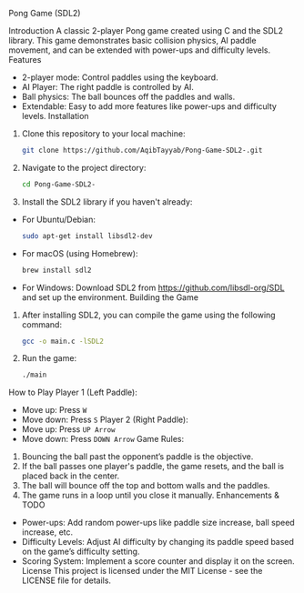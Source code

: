 Pong Game (SDL2)

Introduction
A classic 2-player Pong game created using C and the SDL2 library. This game demonstrates basic collision physics, AI paddle movement, and can be extended with power-ups and difficulty levels.
Features
- 2-player mode: Control paddles using the keyboard.
- AI Player: The right paddle is controlled by AI.
- Ball physics: The ball bounces off the paddles and walls.
- Extendable: Easy to add more features like power-ups and difficulty levels.
Installation
1. Clone this repository to your local machine:
   ```bash
   git clone https://github.com/AqibTayyab/Pong-Game-SDL2-.git
   ```

2. Navigate to the project directory:
   ```bash
   cd Pong-Game-SDL2-
   ```

3. Install the SDL2 library if you haven't already:
- For Ubuntu/Debian:
  ```bash
  sudo apt-get install libsdl2-dev
  ```

- For macOS (using Homebrew):
  ```bash
  brew install sdl2
  ```

- For Windows: Download SDL2 from https://github.com/libsdl-org/SDL and set up the environment.
Building the Game
1. After installing SDL2, you can compile the game using the following command:
   ```bash
   gcc -o main.c -lSDL2
   ```

2. Run the game:
   ```bash
   ./main
   ```
How to Play
Player 1 (Left Paddle):
- Move up: Press `W`
- Move down: Press `S`
Player 2 (Right Paddle):
- Move up: Press `UP Arrow`
- Move down: Press `DOWN Arrow`
Game Rules:
1. Bouncing the ball past the opponent’s paddle is the objective.
2. If the ball passes one player's paddle, the game resets, and the ball is placed back in the center.
3. The ball will bounce off the top and bottom walls and the paddles.
4. The game runs in a loop until you close it manually.
Enhancements & TODO
- Power-ups: Add random power-ups like paddle size increase, ball speed increase, etc.
- Difficulty Levels: Adjust AI difficulty by changing its paddle speed based on the game’s difficulty setting.
- Scoring System: Implement a score counter and display it on the screen.
License
This project is licensed under the MIT License - see the LICENSE file for details.
